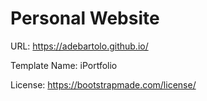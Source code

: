# Personal Website

URL: https://adebartolo.github.io/

Template Name: iPortfolio

License: https://bootstrapmade.com/license/
